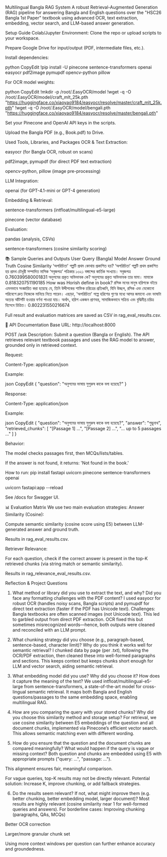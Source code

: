Multilingual Bangla RAG System
A robust Retrieval-Augmented Generation (RAG) pipeline for answering Bangla and English questions over the "HSC26 Bangla 1st Paper" textbook using advanced OCR, text extraction, embedding, vector search, and LLM-based answer generation.

Setup Guide
Colab/Jupyter Environment:
Clone the repo or upload scripts to your workspace.


Prepare Google Drive for input/output (PDF, intermediate files, etc.).


Install dependencies:

 python
CopyEdit
!pip install -U pinecone sentence-transformers openai easyocr pdf2image pymupdf opencv-python pillow


For OCR model weights:

 python
CopyEdit
!mkdir -p /root/.EasyOCR/model
!wget -q -O /root/.EasyOCR/model/craft_mlt_25k.pth "https://huggingface.co/xiaoyao9184/easyocr/resolve/master/craft_mlt_25k.pth"
!wget -q -O /root/.EasyOCR/model/bengali.pth "https://huggingface.co/xiaoyao9184/easyocr/resolve/master/bengali.pth"


Set your Pinecone and OpenAI API keys in the scripts.


Upload the Bangla PDF (e.g., Book.pdf) to Drive.


 Used Tools, Libraries, and Packages
OCR & Text Extraction:


easyocr (for Bangla OCR, robust on scans)


pdf2image, pymupdf (for direct PDF text extraction)


opencv-python, pillow (image pre-processing)


LLM Integration:


openai (for GPT-4.1-mini or GPT-4 generation)


Embedding & Retrieval:


sentence-transformers (intfloat/multilingual-e5-large)


pinecone (vector database)


Evaluation:


pandas (analysis, CSVs)


sentence-transformers (cosine similarity scoring)



📚 Sample Queries and Outputs
User Query (Bangla)
Model Answer
Ground Truth
Cosine Similarity
‘অপরিচিতা' গল্পটি প্রথম কোথায় প্রকাশিত হয়?
‘অপরিচিতা’ গল্পটি প্রথম প্রকাশিত হয় প্রমথ চৌধুরী সম্পাদিত মাসিক ‘সবুজপত্র’ পত্রিকার ১৩২১ বঙ্গাব্দের কার্তিক সংখ্যায়।
সবুজপত্র
0.760399580001831
অনুপমের প্রকৃত অভিভাবক কে?
অনুপমের প্রকৃত অভিভাবক তার মামা।
মামাকে
0.818320751190185
 How was Horish define in book?
রসিক মনের মানুষ
হরিশকে বইয়ে এমনভাবে সংজ্ঞায়িত করা হয়েছে যে, তিনি উদ্দীপকের শাফিক চরিত্রের প্রতিধ্বনি, যিনি উচ্ছল, রসিক এবং যেকোনো পরিবেশে দ্রুত নিজেকে মানিয়ে নিতে পারেন। এছাড়া, 'অপরিচিতা' গল্পে হরিশের গুণের মধ্যে আসর জমানো এবং ভাষাটা অত্যন্ত আঁটসাঁট হওয়ার বর্ণনা পাওয়া যায়। অর্থাৎ, হরিশ একজন প্রাণবন্ত, সামাজিকভাবে সক্রিয় এবং বুদ্ধিদীপ্ত চরিত্র হিসেবে চিত্রিত।
0.802231550216674

























Full result and evaluation matrices are saved as CSV in  rag_eval_results.csv.

📑 API Documentation
Base URL:
http://localhost:8000

POST /ask
Description:
 Submit a question (Bangla or English). The API retrieves relevant textbook passages and uses the RAG model to answer, grounded only in retrieved context.


Request:


Content-Type: application/json


Example:

 json
CopyEdit
{ "question": "অনুপমের ভাষায় সুপুরুষ কাকে বলা হয়েছে?" }


Response:


Content-Type: application/json


Example:

 json
CopyEdit
{
  "question": "অনুপমের ভাষায় সুপুরুষ কাকে বলা হয়েছে?",
  "answer": "শুম্ভুনাথ",
  "retrieved_chunks": [
    "[Passage 1] ...",
    "[Passage 2] ...",
    "... up to 5 passages ..."
  ]
}


Behavior:


The model checks passages first, then MCQs/lists/tables.


If the answer is not found, it returns: 'Not found in the book.'



How to run:
pip install fastapi uvicorn pinecone sentence-transformers openai


uvicorn fastapi:app --reload


See /docs for Swagger UI.




📊 Evaluation Matrix
We use two main evaluation strategies:
Answer Similarity (Cosine):


Compute semantic similarity (cosine score using E5) between LLM-generated answer and ground truth.


Results in rag_eval_results.csv.


Retriever Relevance:


For each question, check if the correct answer is present in the top-K retrieved chunks (via string match or semantic similarity).


Results in rag_relevance_eval_results.csv.


 Reflection & Project Questions
1. What method or library did you use to extract the text, and why? Did you face any formatting challenges with the PDF content?
I used easyocr for robust OCR (handles noisy scans, Bangla scripts) and pymupdf for direct text extraction (faster if the PDF has Unicode text).
 Challenges: Bangla textbooks are often scanned images (not Unicode text). This led to garbled output from direct PDF extraction. OCR fixed this but sometimes misrecognized words—hence, both outputs were cleaned and reconciled with an LLM prompt.

2. What chunking strategy did you choose (e.g., paragraph-based, sentence-based, character limit)? Why do you think it works well for semantic retrieval?
I chunked data by page (per .txt), following the OCR/PDF extraction, then cleaned these into well-formed paragraphs and sections. This keeps context but keeps chunks short enough for LLM and vector search, aiding semantic retrieval.



3. What embedding model did you use? Why did you choose it? How does it capture the meaning of the text?
We used intfloat/multilingual-e5-large from sentence-transformers, a state-of-the-art model for cross-lingual semantic retrieval. It maps both Bangla and English questions/passages to the same embedding space, enabling multilingual RAG.

4. How are you comparing the query with your stored chunks? Why did you choose this similarity method and storage setup?
For retrieval, we use cosine similarity between E5 embeddings of the question and all document chunks, implemented via Pinecone’s efficient vector search. This allows semantic matching even with different wording.

5. How do you ensure that the question and the document chunks are compared meaningfully? What would happen if the query is vague or missing context?
Both question and chunks are embedded using E5 with appropriate prompts ("query: ...", "passage: ...").


This alignment ensures fair, meaningful comparison.


For vague queries, top-K results may not be directly relevant.
 Potential solution: Increase K, improve chunking, or add fallback strategies.



6. Do the results seem relevant? If not, what might improve them (e.g. better chunking, better embedding model, larger document)?
Most results are highly relevant (cosine similarity near 1 for well-formed queries and answers).
 For borderline cases:
Improving chunking (paragraphs, QAs, MCQs)


Better OCR correction


Larger/more granular chunk set


Using more context windows per question
 can further enhance accuracy and groundedness.





